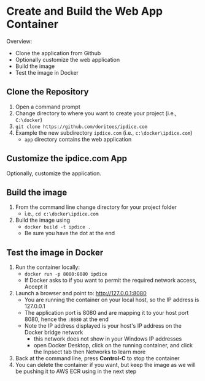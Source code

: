 # Create and Build the Web App Container
Overview:
- Clone the application from Github
- Optionally customize the web application
- Build the image
- Test the image in Docker

## Clone the Repository
1. Open a command prompt
2. Change directory to where you want to create your project (i.e., `C:\docker`)
3. `git clone https://github.com/doritoes/ipdice.com`
4. Example the new subdirectory `ipdice.com` (i.e., `c:\docker\ipdice.com`)
    - `app` directory contains the web application

## Customize the ipdice.com App
Optionally, customize the application.

## Build the image
1. From the command line change directory for your project folder
    - i.e., `cd c:\docker\ipdice.com`
2. Build the image using
    - `docker build -t ipdice .`
    - Be sure you have the dot at the end

## Test the image in Docker
1. Run the container locally:
    - `docker run -p 8080:8080 ipdice`
    - If Docker asks to if you want to permit the required network access, Accept it
2. Launch a browser and point to: http://127.0.0.1:8080
    - You are running the container on your local host, so the IP address is 127.0.0.1
    - The application port is 8080 and are mapping it to your host port 8080, hence the `:8080` at the end
    - Note the IP address displayed is your host's IP address on the Docker bridge network
      - this network does not show in your Windows IP addresses
      - open Docker Desktop, click on the running container, and click the Inpsect tab then Networks to learn more
3. Back at the command line, press **Control-C** to stop the container
4. You can delete the container if you want, but keep the image as we will be pushing it to AWS ECR using in the next step

